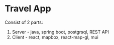 # Travel App

Consist of 2 parts:
1. Server - java, spring boot, postgrsql, REST API
2. Client - react, mapbox, react-map-gl, mui